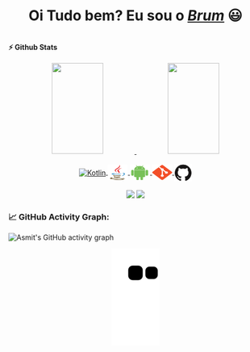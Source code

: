 <div>
  <h1 align="center">Oi Tudo bem? Eu sou o <a href="https://www.linkedin.com/in/matheus-brum-1aa758178/"><i>Brum</i></a> 😃️</h1>
  </a><br>
</div>

<summary><b>⚡ Github Stats</b></summary>
<br>
<div align="center">
  <a href="https://github.com/matheusbrum11">
  <img height="180em" width="45%" src="https://github-readme-stats.vercel.app/api?username=matheusbrum11&show_icons=true&theme=radical&include_all_commits=true&count_private=false"/>
  <img height="180em" width="45%" src="https://github-readme-stats.vercel.app/api/top-langs/?username=matheusbrum11&layout=compact&langs_count=7&theme=radical"/>
</div>

<div align="center" valign="top"><br>
  <img align="center" alt="Kotlin" height="30" width="40" src="https://camo.githubusercontent.com/c4040f9336d148bb54fd63c13b8639f3af4ac7e1b7fc8154593dd236ff0ea8eb/68747470733a2f2f63646e2e737667706f726e2e636f6d2f6c6f676f732f6b6f746c696e2d69636f6e2e737667">
  <img align="center" alt="Java" height="30" width="40" src="https://github.com/viruzvz/logos-svg/blob/master/java.svg">
  <img align="center" alt="Android" height="30" width="40" src="https://github.com/viruzvz/logos-svg/blob/master/android.svg">
  <img align="center" alt="git" height="30" width="40" src="https://raw.githubusercontent.com/devicons/devicon/master/icons/git/git-original.svg">
  <img align="center" alt="github" height="35" width="35" src="https://raw.githubusercontent.com/devicons/devicon/master/icons/github/github-original.svg">
</div><br>

<div align="center">
  <a href="https://www.linkedin.com/in/matheus-brum-1aa758178/" target="_blank"><img src="https://img.shields.io/badge/-LinkedIn-%230077B5?style=for-the-badge&logo=linkedin&logoColor=white" target="_blank"></a> 
  <a href="mailto:matheus.cbrum30@gmail.com"><img src="https://img.shields.io/badge/-Gmail-%23333?style=for-the-badge&logo=gmail&logoColor=white" target="_blank"></a>
</div>
  
### 📈 GitHub Activity Graph:
![Asmit's GitHub activity graph](https://activity-graph.herokuapp.com/graph?username=matheusbrum11&hide_border=true&theme=redical)
  
<div align="center">
  
  ![Snake animation](https://github.com/matheusbrum11/matheusbrum11/blob/output/github-contribution-grid-snake.svg)
  
</div>
